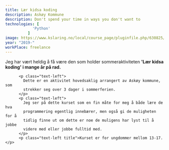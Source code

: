 ```yaml
---
title: Lær kidsa koding
description: Askøy Kommune
description: Don't spend your time in ways you don't want to
technologies: [
            'Python'
          ]
image: https://www.kslaring.no/local/course_page/pluginfile.php/630825/course/homesummary/AK_logo_hvit_kvadrat.png
year: "2019-"
workPlace: freelance
---
```


<p class="text-left title">
            Jeg har vært heldig å få være den som holder sommeraktiviteten
            <strong>'Lær kidsa koding' i mange år på rad.</strong>
          </p>

          <p class="text-left">
            Dette er en aktivitet hovedsaklig arrangert av Askøy kommune, som
            strekker seg over 3 dager i sommerferien.
          </p>
          <p class="text-left">
            Jeg ser på dette kurset som en fin måte for meg å både lære de hva
            programmering egentlig innebærer, men også gi de muligheten for å
            tidlig finne ut om dette er noe de muligens har lyst til å jobbe
            videre med eller jobbe fulltid med.
          </p>
          <p class="text-left title">Kurset er for ungdommer mellom 13-17.</p>